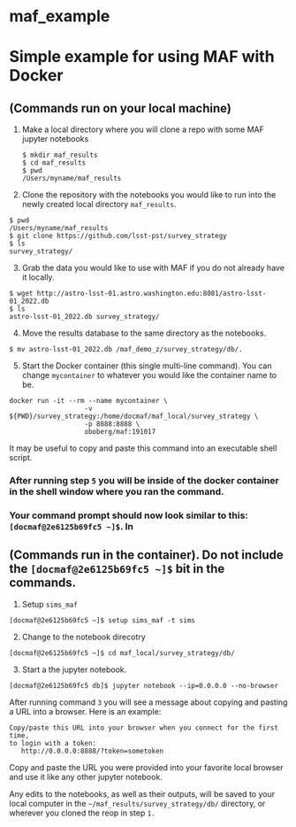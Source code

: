 # maf_example

# Simple example for using MAF with Docker

## (Commands run on your local machine)

 1. Make a local directory where you will clone a repo with some MAF jupyter
    notebooks
    ```
    $ mkdir maf_results
    $ cd maf_results
    $ pwd
    /Users/myname/maf_results
    ```

 2. Clone the repository with the notebooks you would like to run into the
 newly created local directory `maf_results`.
 ```
 $ pwd
 /Users/myname/maf_results
 $ git clone https://github.com/lsst-pst/survey_strategy
 $ ls
 survey_strategy/
 ```

 3. Grab the data you would like to use with MAF if you do not already have it
 locally.
 ```
 $ wget http://astro-lsst-01.astro.washington.edu:8081/astro-lsst-01_2022.db
 $ ls
 astro-lsst-01_2022.db survey_strategy/

 ```
 4. Move the results database to the same directory as the notebooks.
 ```
 $ mv astro-lsst-01_2022.db /maf_demo_z/survey_strategy/db/.
 ```
 5. Start the Docker container (this single multi-line command). You can change
 `mycontainer` to whatever you would like the container name to be.

 ```
 docker run -it --rm --name mycontainer \
                    -v ${PWD}/survey_strategy:/home/docmaf/maf_local/survey_strategy \
                    -p 8888:8888 \
                    oboberg/maf:191017
 ```
 It may be useful to copy and paste this command into an executable shell script.


### After running step `5` you will be inside of the docker container in the shell window where you ran the command.
### Your command prompt should now look similar to this: ` [docmaf@2e6125b69fc5 ~]$`. In

## (Commands run in the container). Do not include the `[docmaf@2e6125b69fc5 ~]$` bit in the commands.

 1. Setup `sims_maf`
 ```
 [docmaf@2e6125b69fc5 ~]$ setup sims_maf -t sims
 ```

 2. Change to the notebook direcotry
 ```
 [docmaf@2e6125b69fc5 ~]$ cd maf_local/survey_strategy/db/
 ```

 3. Start a the jupyter notebook.
 ```
 [docmaf@2e6125b69fc5 db]$ jupyter notebook --ip=0.0.0.0 --no-browser
 ```
After running command `3` you will see a message about copying and pasting a URL
into a browser. Here is an example:
 ```
 Copy/paste this URL into your browser when you connect for the first time,
 to login with a token:
    http://0.0.0.0:8888/?token=sometoken
 ```
Copy and paste the URL you were provided into your favorite
local browser and use it like any other jupyter notebook.

Any edits to the notebooks, as well as their outputs, will be saved to your local
computer in the `~/maf_results/survey_strategy/db/` directory, or wherever you
cloned the reop in step `1.`
